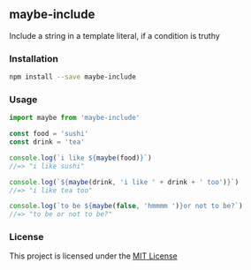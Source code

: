 
## maybe-include

Include a string in a template literal, if a condition is truthy

### Installation
```bash
npm install --save maybe-include
```

### Usage
```javascript
import maybe from 'maybe-include'

const food = 'sushi'
const drink = 'tea'

console.log(`i like ${maybe(food)}`)
//=> "i like sushi"

console.log(`${maybe(drink, 'i like ' + drink + ' too')}`)
//=> "i like tea too"

console.log(`to be ${maybe(false, 'hmmmm ')}or not to be?`)
//=> "to be or not to be?"
```

### License

This project is licensed under the [MIT License](LICENSE)
